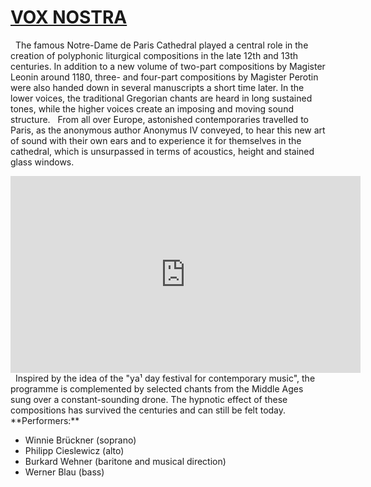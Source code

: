 # [VOX NOSTRA](https://vox-nostra.com/)
 
The famous Notre-Dame de Paris Cathedral played a central role in the creation of polyphonic liturgical compositions in the late 12th and 13th centuries. In addition to a new volume of two-part compositions by Magister Leonin around 1180, three- and four-part compositions by Magister Perotin were also handed down in several manuscripts a short time later. In the lower voices, the traditional Gregorian chants are heard in long sustained tones, while the higher voices create an imposing and moving sound structure.
 
From all over Europe, astonished contemporaries travelled to Paris, as the anonymous author Anonymus IV conveyed, to hear this new art of sound with their own ears and to experience it for themselves in the cathedral, which is unsurpassed in terms of acoustics, height and stained glass windows.

<iframe width="560" height="315" src="https://www.youtube.com/embed/BIz3H1u5jck" title="YouTube video player" frameborder="0" allow="accelerometer; autoplay; clipboard-write; encrypted-media; gyroscope; picture-in-picture" allowfullscreen></iframe>
 
Inspired by the idea of the "ya¹ day festival for contemporary music", the programme is complemented by selected chants from the Middle Ages sung over a constant-sounding drone. The hypnotic effect of these compositions has survived the centuries and can still be felt today.
 
**Performers:**

- Winnie Brückner (soprano)
- Philipp Cieslewicz (alto)
- Burkard Wehner (baritone and musical direction)
- Werner Blau (bass)


